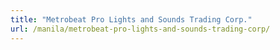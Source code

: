 ```yaml
---
title: "Metrobeat Pro Lights and Sounds Trading Corp."
url: /manila/metrobeat-pro-lights-and-sounds-trading-corp/
---
```

